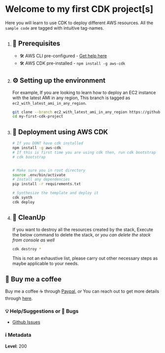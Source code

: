 
# Welcome to my first CDK project[s]

Here you will learn to use CDK to deploy different AWS resources. All the `sample code` are tagged with intuitive tag-names.

1. ## 🧰 Prerequisites

    - 🛠 AWS CLI pre-configured - [Get help here](https://youtu.be/TPyyfmQte0U)
    - 🛠 AWS CDK pre-installed - `npm install -g aws-cdk`

1. ## ⚙️ Setting up the environment

    For example, If you are looking to learn how to deploy an EC2 instance with the latest AMI in any region, This branch is tagged as `ec2_with_latest_ami_in_any_region`.

    ```bash
    git clone --branch ec2_with_latest_ami_in_any_region https://github.com/miztiik/my-first-cdk-project.git
    cd my-first-cdk-project
    ```

1. ## 🚀 Deployment using AWS CDK

    ```bash
    # If you DONT have cdk installed
    npm install -g aws-cdk
    # If this is first time you are using cdk then, run cdk bootstrap
    # cdk bootstrap


    # Make sure you in root directory
    source .env/bin/activate
    # Install any dependencies
    pip install -r requirements.txt

    # Synthesize the template and deploy it
    cdk synth
    cdk deploy
    ```

1. ## 🧹 CleanUp

    If you want to destroy all the resources created by the stack, Execute the below command to delete the stack, or _you can delete the stack from console as well_

    ```bash
    cdk destroy *
    ```

    This is not an exhaustive list, please carry out other necessary steps as maybe applicable to your needs.

## 👋 Buy me a coffee

Buy me a coffee ☕ through [Paypal](https://paypal.me/valaxy), _or_ You can reach out to get more details through [here](https://youtube.com/c/valaxytechnologies/about).

### 💡 Help/Suggestions or 🐛 Bugs

- [Github Issues](https://github.com/miztiik/my-first-cdk-project/issues)

### ℹ️ Metadata

**Level**: 200
